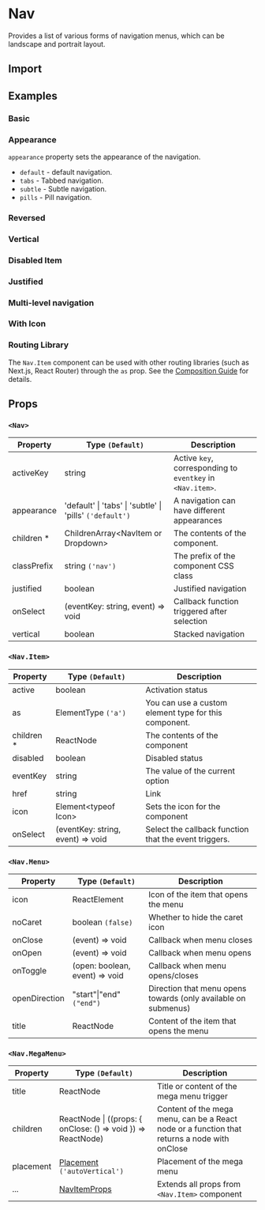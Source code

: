 # Nav

Provides a list of various forms of navigation menus, which can be landscape and portrait layout.

## Import

<!--{include:<import-guide>}-->

## Examples

### Basic

<!--{include:`basic.md`}-->

### Appearance

`appearance` property sets the appearance of the navigation.

- `default` - default navigation.
- `tabs` - Tabbed navigation.
- `subtle` - Subtle navigation.
- `pills` - Pill navigation.

<!--{include:`appearance.md`}-->

### Reversed

<!--{include:`reversed.md`}-->

### Vertical

<!--{include:`vertical.md`}-->

### Disabled Item

<!--{include:`status.md`}-->

### Justified

<!--{include:`justified.md`}-->

### Multi-level navigation

<!--{include:`dropdown.md`}-->

### With Icon

<!--{include:`icon.md`}-->

### Routing Library

The `Nav.Item` component can be used with other routing libraries (such as Next.js, React Router) through the `as` prop. See the [Composition Guide](https://rsuitejs.com/guide/composition/#react-router-dom) for details.

<!--{include:`with-router.md`}-->

## Props

### `<Nav>`

| Property    | Type `(Default)`                                         | Description                                                |
| ----------- | -------------------------------------------------------- | ---------------------------------------------------------- |
| activeKey   | string                                                   | Active `key`, corresponding to `eventkey` in `<Nav.item>`. |
| appearance  | 'default' \| 'tabs' \| 'subtle' \| 'pills' `('default')` | A navigation can have different appearances                |
| children \* | ChildrenArray&lt;NavItem or Dropdown&gt;                 | The contents of the component.                             |
| classPrefix | string `('nav')`                                         | The prefix of the component CSS class                      |
| justified   | boolean                                                  | Justified navigation                                       |
| onSelect    | (eventKey: string, event) => void                        | Callback function triggered after selection                |
| vertical    | boolean                                                  | Stacked navigation                                         |

### `<Nav.Item>`

| Property    | Type `(Default)`                  | Description                                           |
| ----------- | --------------------------------- | ----------------------------------------------------- |
| active      | boolean                           | Activation status                                     |
| as          | ElementType `('a')`               | You can use a custom element type for this component. |
| children \* | ReactNode                         | The contents of the component                         |
| disabled    | boolean                           | Disabled status                                       |
| eventKey    | string                            | The value of the current option                       |
| href        | string                            | Link                                                  |
| icon        | Element&lt;typeof Icon&gt;        | Sets the icon for the component                       |
| onSelect    | (eventKey: string, event) => void | Select the callback function that the event triggers. |

### `<Nav.Menu>`

| Property      | Type `(Default)`               | Description                                                    |
| ------------- | ------------------------------ | -------------------------------------------------------------- |
| icon          | ReactElement                   | Icon of the item that opens the menu                           |
| noCaret       | boolean `(false)`              | Whether to hide the caret icon                                 |
| onClose       | (event) => void                | Callback when menu closes                                      |
| onOpen        | (event) => void                | Callback when menu opens                                       |
| onToggle      | (open: boolean, event) => void | Callback when menu opens/closes                                |
| openDirection | "start"\|"end" `("end")`       | Direction that menu opens towards (only available on submenus) |
| title         | ReactNode                      | Content of the item that opens the menu                        |

### `<Nav.MegaMenu>`

| Property  | Type `(Default)`                                             | Description                                                                                  |
| --------- | ------------------------------------------------------------ | -------------------------------------------------------------------------------------------- |
| title     | ReactNode                                                    | Title or content of the mega menu trigger                                                    |
| children  | ReactNode \| ((props: { onClose: () => void }) => ReactNode) | Content of the mega menu, can be a React node or a function that returns a node with onClose |
| placement | [Placement](#code-ts-placement-code) `('autoVertical')`      | Placement of the mega menu                                                                   |
| ...       | [NavItemProps][NavItemProps]                                 | Extends all props from `<Nav.Item>` component                                                |

[NavItemProps]: /components/nav/#code-lt-nav-item-gt-code

<!--{include:(_common/types/placement-all.md)}-->
